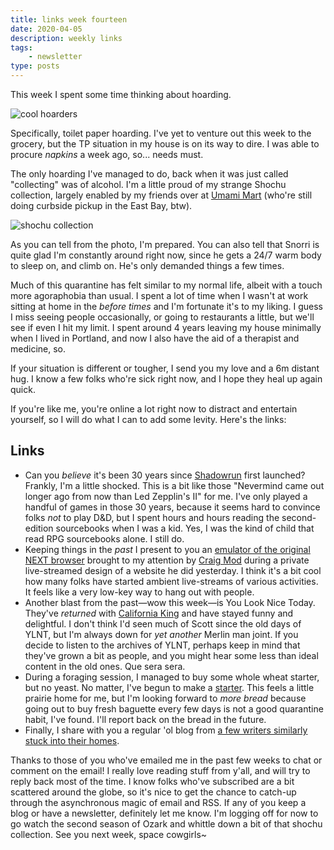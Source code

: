 ```yaml
---
title: links week fourteen
date: 2020-04-05
description: weekly links
tags:
    - newsletter
type: posts
---
```


This week I spent some time thinking about hoarding.

![cool hoarders](https://www.brookshelley.com/photos/cool.jpeg)

Specifically, toilet paper hoarding. I've yet to venture out this week to the grocery, but the TP situation in my house is on its way to dire. I was able to procure _napkins_ a week ago, so... needs must.

The only hoarding I've managed to do, back when it was just called "collecting" was of alcohol. I'm a little proud of my strange Shochu collection, largely enabled by my friends over at [Umami Mart](https://umamimart.com) (who're still doing curbside pickup in the East Bay, btw).

![shochu collection](https://www.brookshelley.com/photos/shochucollection.jpeg)

As you can tell from the photo, I'm prepared. You can also tell that Snorri is quite glad I'm constantly around right now, since he gets a 24/7 warm body to sleep on, and climb on. He's only demanded things a few times.

Much of this quarantine has felt similar to my normal life, albeit with a touch more agoraphobia than usual. I spent a lot of time when I wasn't at work sitting at home in the _before times_ and I'm fortunate it's to my liking. I guess I miss seeing people occasionally, or going to restaurants a little, but we'll see if even I hit my limit. I spent around 4 years leaving my house minimally when I lived in Portland, and now I also have the aid of a therapist and medicine, so. 

If your situation is different or tougher, I send you my love and a 6m distant hug. I know a few folks who're sick right now, and I hope they heal up again quick.

If you're like me, you're online a lot right now to distract and entertain yourself, so I will do what I can to add some levity. Here's the links:

## Links

- Can you _believe_ it's been 30 years since [Shadowrun](https://store.catalystgamelabs.com/pages/search-results-page?collection=shadowrun&page=1&rb_product_type=Rulebooks) first launched? Frankly, I'm a little shocked. This is a bit like those "Nevermind came out longer ago from now than Led Zepplin's II" for me. I've only played a handful of games in those 30 years, because it seems hard to convince folks _not_ to play D&D, but I spent hours and hours reading the second-edition sourcebooks when I was a kid. Yes, I was the kind of child that read RPG sourcebooks alone. I still do.
- Keeping things in the _past_ I present to you an [emulator of the original NEXT browser](https://worldwideweb.cern.ch) brought to my attention by [Craig Mod](www.craigmod.com) during a private live-streamed design of a website he did yesterday. I think it's a bit cool how many folks have started ambient live-streams of various activities. It feels like a very low-key way to hang out with people.
- Another blast from the past—wow this week—is You Look Nice Today. They've _returned_ with [California King](https://www.californiaking.org) and have stayed funny and delightful. I don't think I'd seen much of Scott since the old days of YLNT, but I'm always down for _yet another_ Merlin man joint. If you decide to listen to the archives of YLNT, perhaps keep in mind that they've grown a bit as people, and you might hear some less than ideal content in the old ones. Que sera sera.
- During a foraging session, I managed to buy some whole wheat starter, but no yeast. No matter, I've begun to make a [starter](https://www.theperfectloaf.com/7-easy-steps-making-incredible-sourdough-starter-scratch/). This feels a little prairie home for me, but I'm looking forward to _more bread_ because going out to buy fresh baguette every few days is not a good quarantine habit, I've found. I'll report back on the bread in the future.
- Finally, I share with you a regular 'ol blog from [a few writers similarly stuck into their homes](https://indoor-voices.blogspot.com/).

Thanks to those of you who've emailed me in the past few weeks to chat or comment on the email! I really love reading stuff from y'all, and will try to reply back most of the time. I know folks who've subscribed are a bit scattered around the globe, so it's nice to get the chance to catch-up through the asynchronous magic of email and RSS. If any of you keep a blog or have a newsletter, definitely let me know. I'm logging off for now to go watch the second season of Ozark and whittle down a bit of that shochu collection. See you next week, space cowgirls~